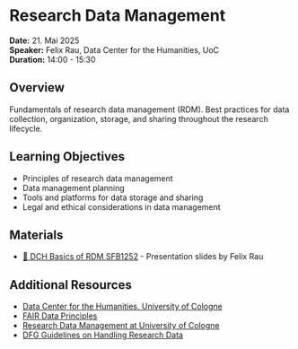# Research Data Management

**Date:** 21. Mai 2025  
**Speaker:** Felix Rau, Data Center for the Humanities, UoC  
**Duration:** 14:00 - 15:30

## Overview

Fundamentals of research data management (RDM). Best practices for data collection, organization, storage, and sharing throughout the research lifecycle.

## Learning Objectives

- Principles of research data management
- Data management planning
- Tools and platforms for data storage and sharing
- Legal and ethical considerations in data management

## Materials

- [📄 DCH Basics of RDM SFB1252](2-rau-DCH_Basics_of_RDM_SFB1252.pdf) - Presentation slides by Felix Rau

## Additional Resources

- [Data Center for the Humanities, University of Cologne](https://dch.phil-fak.uni-koeln.de/)
- [FAIR Data Principles](https://www.go-fair.org/fair-principles/)
- [Research Data Management at University of Cologne](https://fdm.uni-koeln.de/)
- [DFG Guidelines on Handling Research Data](https://www.dfg.de/en/research_funding/principles_dfg_funding/research_data/)
